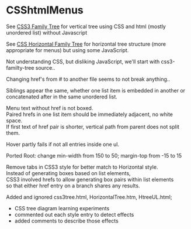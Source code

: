 # CSShtmlMenus
See [CSS3 Family Tree](http://thecodeplayer.com/walkthrough/css3-family-tree) for vertical tree using CSS and html (mostly unordered list) without Javascript

See [CSS Horizontal Family Tree](https://codepen.io/P233/pen/Kzbsi) for horizontal tree structure (more appropriate for menus) but using some JavaScript.

Not understanding CSS, but disliking JavaScript, we'll start with css3-familty-tree source..

Changing href's from # to another file seems to not break anything..

Siblings appear the same, whether one list item is embedded in another or concatenated after in the same unordered list.

Menu text without href is not boxed.  
Paired hrefs in one list item should be immediately adjacent, no white space.  
If first text of href pair is shorter, vertical path from parent does not split them.

Hover partly fails if not all entries inside one ul.

Ported Root: change min-width from 150 to 50;
 margin-top from -15 to 15

Remove tabs in CSS3 style for better match to Horizontal style.   
Instead of generating boxes based on list elements,  
CSS3 involved hrefs to allow generating box pairs within list elements  
 so that either href entry on a branch shares any results.

Added and ignored css3tree.html, HorizontalTree.htm, HtreeUL.html;
* CSS tree diagram learning experiments
* commented out each style entry to detect effects
* added comments to describe those effects
